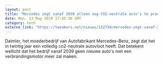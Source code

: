 ```yaml
---
layout: post
title: "Mercedes zegt vanaf 2039 alleen nog CO2-neutrale auto's te produceren"
date: Mon, 13 May 2019 17:45:30 GMT
category: tech
externe_link: "https://tweakers.net/nieuws/152750/mercedes-zegt-vanaf-2039-alleen-nog-co2-neutrale-autos-te-produceren.html"
---
```


Daimler, het moederbedrijf van Autofabrikant Mercedes-Benz, zegt dat het in twintig jaar een volledig co2-neutrale autovloot heeft. Dat betekent wellicht dat het bedrijf vanaf 2039 geen nieuwe auto's met een verbrandingsmotor meer zal maken.<img src="http://feeds.feedburner.com/~r/tweakers/mixed/~4/iafbIeRoUPM" height="1" width="1" alt=""/>
